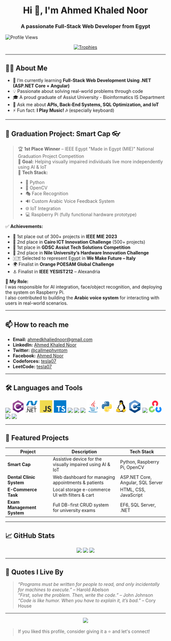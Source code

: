 <h1 align="center">Hi 👋, I'm Ahmed Khaled Noor</h1>
<h3 align="center">A passionate Full-Stack Web Developer from Egypt</h3>

<p align="left">
  <img src="https://komarev.com/ghpvc/?username=ahmed101noor&label=Profile%20views&color=0e75b6&style=flat" alt="Profile Views" />
</p>

<p align="center">
  <a href="https://github.com/ryo-ma/github-profile-trophy">
    <img src="https://github-profile-trophy.vercel.app/?username=ahmed101noor&theme=tokyonight" alt="Trophies" />
  </a>
</p>

---

## 👨‍💻 About Me

- 🌱 I’m currently learning **Full-Stack Web Development Using .NET (ASP.NET Core + Angular)**  
- 💡 Passionate about solving real-world problems through code  
- 🎓 A proud graduate of Assiut University - Bioinformatics IS Department  
- 💬 Ask me about **APIs, Back-End Systems, SQL Optimization, and IoT**  
- ⚡ Fun fact: **I Play Music! 🎶** (especially keyboard)

---

## 🧠 Graduation Project: Smart Cap 👓  
> 🏆 **1st Place Winner** – IEEE Egypt "Made in Egypt (MIE)" National Graduation Project Competition  
> 🎯 **Goal:** Helping visually impaired individuals live more independently using AI & IoT  
> 🔧 **Tech Stack:**  
> - 🐍 Python  
> - 🧠 OpenCV  
> - 🎭 Face Recognition  
> - 🔊 Custom Arabic Voice Feedback System  
> - 🌐 IoT Integration  
> - 💻 Raspberry Pi (fully functional hardware prototype)

✅ **Achievements:**  
- 🥇 1st place out of 300+ projects in **IEEE MIE 2023**  
- 🥈 2nd place in **Cairo ICT Innovation Challenge** (500+ projects)  
- 🥇 1st place in **GDSC Assiut Tech Solutions Competition**  
- 🥈 2nd place in **Nile University’s Hardware Innovation Challenge**  
- 🇮🇹 Selected to represent Egypt in **We Make Future – Italy**  
- 🌍 Finalist in **Orange POESAM Global Challenge**  
- ⚓ Finalist in **IEEE YESIST212** – Alexandria

📌 **My Role:**  
I was responsible for AI integration, face/object recognition, and deploying the system on Raspberry Pi.  
I also contributed to building the **Arabic voice system** for interacting with users in real-world scenarios.

---

## 📫 How to reach me

- **Email:** [ahmedkhaliednoor@gmail.com](mailto:ahmedkhaliednoor@gmail.com)  
- **LinkedIn:** [Ahmed Khaled Noor](https://linkedin.com/in/ahmed-khaled-noor)  
- **Twitter:** [@callmephvntom](https://twitter.com/callmephvntom)  
- **Facebook:** [Ahmed Noor](https://fb.com/ahmed.noor.568632)  
- **Codeforces:** [tesla07](https://codeforces.com/profile/tesla07)  
- **LeetCode:** [tesla07](https://leetcode.com/tesla07)

---

## 🛠️ Languages and Tools

<p align="left">
  <img src="https://angular.io/assets/images/logos/angular/angular.svg" width="40" />
  <img src="https://raw.githubusercontent.com/devicons/devicon/master/icons/csharp/csharp-original.svg" width="40" />
  <img src="https://raw.githubusercontent.com/devicons/devicon/master/icons/dot-net/dot-net-original-wordmark.svg" width="40" />
  <img src="https://raw.githubusercontent.com/devicons/devicon/master/icons/javascript/javascript-original.svg" width="40" />
  <img src="https://raw.githubusercontent.com/devicons/devicon/master/icons/typescript/typescript-original.svg" width="40" />
  <img src="https://www.vectorlogo.zone/logos/tailwindcss/tailwindcss-icon.svg" width="40" />
  <img src="https://raw.githubusercontent.com/devicons/devicon/master/icons/sqlite/sqlite-icon.svg" width="40" />
  <img src="https://www.svgrepo.com/show/303229/microsoft-sql-server-logo.svg" width="40" />
  <img src="https://raw.githubusercontent.com/devicons/devicon/master/icons/java/java-original.svg" width="40" />
  <img src="https://raw.githubusercontent.com/devicons/devicon/master/icons/python/python-original.svg" width="40" />
  <img src="https://raw.githubusercontent.com/devicons/devicon/master/icons/linux/linux-original.svg" width="40" />
  <img src="https://raw.githubusercontent.com/devicons/devicon/master/icons/cplusplus/cplusplus-original.svg" width="40" />
  <img src="https://cdn.worldvectorlogo.com/logos/arduino-1.svg" width="40" />
  <img src="https://raw.githubusercontent.com/devicons/devicon/master/icons/opencv/opencv-original.svg" width="40" />
  <img src="https://www.vectorlogo.zone/logos/git-scm/git-scm-icon.svg" width="40" />
  <img src="https://www.vectorlogo.zone/logos/getpostman/getpostman-icon.svg" width="40" />
</p>

---

## 🚀 Featured Projects

| Project | Description | Tech Stack |
|--------|-------------|------------|
| **Smart Cap** | Assistive device for the visually impaired using AI & IoT | Python, Raspberry Pi, OpenCV |
| **Dental Clinic System** | Web dashboard for managing appointments & patients | ASP.NET Core, Angular, SQL Server |
| **E-Commerce Task** | Local storage e-commerce UI with filters & cart | HTML, CSS, JavaScript |
| **Exam Management System** | Full DB-first CRUD system for university exams | EF6, SQL Server, .NET

---

## 📈 GitHub Stats

<p align="center">
  <img src="https://github-readme-stats.vercel.app/api?username=ahmed101noor&show_icons=true&theme=tokyonight" />
  <img src="https://github-readme-stats.vercel.app/api/top-langs/?username=ahmed101noor&layout=compact&theme=tokyonight" />
  <img src="https://github-readme-streak-stats.herokuapp.com/?user=ahmed101noor&theme=tokyonight" />
</p>

---

## 📌 Quotes I Live By

> _“Programs must be written for people to read, and only incidentally for machines to execute.”_ – Harold Abelson  
> _“First, solve the problem. Then, write the code.”_ – John Johnson  
> _“Code is like humor. When you have to explain it, it’s bad.”_ – Cory House  

---

<p align="center">
  <img src="https://media.giphy.com/media/l2JehQ2GitHGdVG9y/giphy.gif" width="200" />
</p>

> If you liked this profile, consider giving it a ⭐ and let's connect!

